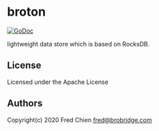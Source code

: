 # broton

[![GoDoc](https://godoc.org/github.com/BrobridgeOrg/broton?status.svg)](http://godoc.org/github.com/BrobridgeOrg/broton)

lightweight data store which is based on RocksDB.

## License
Licensed under the Apache License

## Authors
Copyright(c) 2020 Fred Chien <fred@brobridge.com>
